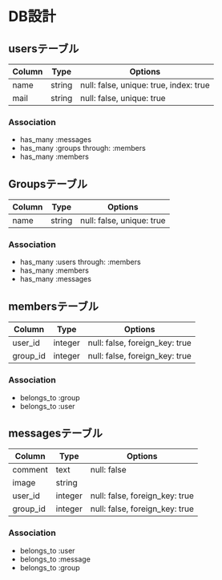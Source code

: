 # DB設計

## usersテーブル
|Column|Type|Options|
|------|----|-------|
|name|string|null: false, unique: true, index: true|
|mail|string|null: false, unique: true|

### Association
- has_many :messages
- has_many :groups through: :members
- has_many :members

## Groupsテーブル
|Column|Type|Options|
|------|----|-------|
|name|string|null: false, unique: true|

### Association
- has_many :users through: :members
- has_many :members
- has_many :messages

## membersテーブル

|Column|Type|Options|
|------|----|-------|
|user_id|integer|null: false, foreign_key: true|
|group_id|integer|null: false, foreign_key: true|

### Association
- belongs_to :group
- belongs_to :user

## messagesテーブル

|Column|Type|Options|
|------|----|-------|
|comment|text|null: false|
|image|string||
|user_id|integer|null: false, foreign_key: true|
|group_id|integer|null: false, foreign_key: true|

### Association
- belongs_to :user
- belongs_to :message
- belongs_to :group
